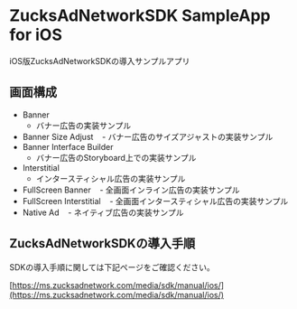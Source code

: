 # ZucksAdNetworkSDK SampleApp for iOS
iOS版ZucksAdNetworkSDKの導入サンプルアプリ

## 画面構成

- Banner
    - バナー広告の実装サンプル
- Banner Size Adjust
    - バナー広告のサイズアジャストの実装サンプル
- Banner Interface Builder
    - バナー広告のStoryboard上での実装サンプル
- Interstitial
    - インタースティシャル広告の実装サンプル
- FullScreen Banner
    - 全画面インライン広告の実装サンプル
- FullScreen Interstitial
    - 全画面インタースティシャル広告の実装サンプル
- Native Ad
    - ネイティブ広告の実装サンプル

## ZucksAdNetworkSDKの導入手順

SDKの導入手順に関しては下記ページをご確認ください。

[https://ms.zucksadnetwork.com/media/sdk/manual/ios/](https://ms.zucksadnetwork.com/media/sdk/manual/ios/)
